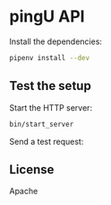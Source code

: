 # pingU API

Install the dependencies:

```sh
pipenv install --dev
```

## Test the setup

Start the HTTP server:

```sh
bin/start_server
```

Send a test request:

## License

Apache
